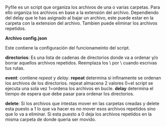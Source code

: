 Pyfile es un script que organiza los archivos de una o varias carpetas. Para ello organiza los archivos en base a la extensión del archivo. Dependiendo del delay que le has asignado al bajar un archivo, este puede estar en la carpeta con la extension del archivo. Tambien puede eliminar los archivos repetidos.


**Archivo config.json**

Este contiene la configuración del funcionameinto del script.

**directorios**: Es una lista de cadenas de directorios donde va a ordenar y/o borrar aquellos archivos repetidos. Reemplaza los \ por \\ cuando escrivas tus rutas.

**event**: contiene *repeat* y *delay*. **repeat** determina si infinamente se ordenan los archivos de los directorios. repeat almacena 2 valores 0=el script se ejecuta una sola vez 1=ordena los archivos en bucle.
**delay** determina el tiempo de espera que debe pasar para ordenar los directorios.

**delete**: Si los archivos que intestas mover en las carpetas creadas y delete esta puesto a 1 lo que va hacer es no mover esos archivos repetidos sino que lo va a eliminar. Si esta puesto a 0 deja los archivos repetidos en la misma carpeta de donde queria ser movido.



